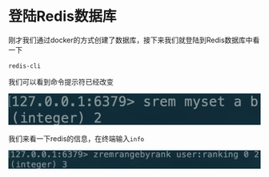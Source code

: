 # 登陆Redis数据库

刚才我们通过docker的方式创建了数据库，接下来我们就登陆到Redis数据库中看一下

```text
redis-cli
```

我们可以看到命令提示符已经改变

![](.gitbook/assets/image%20%2822%29.png)

我们来看一下redis的信息，在终端输入`info`

![](.gitbook/assets/image%20%2852%29.png)

